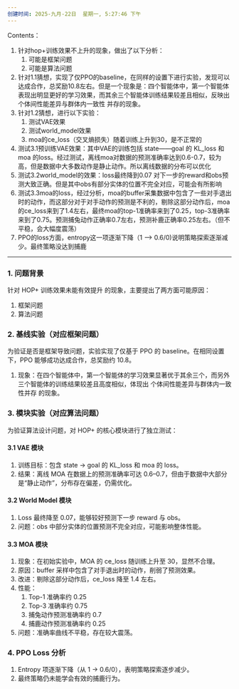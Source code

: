 ```yaml
---
创建时间: 2025-九月-22日  星期一, 5:27:46 下午
---
```

Contents：
1. 针对hop+训练效果不上升的现象，做出了以下分析：
	1. 可能是框架问题
	2. 可能是算法问题
2. 针对1.1猜想，实现了仅PPO的baseline，在同样的设置下进行实验，发现可以达成合作，总奖励10.8左右。但是一个现象是：四个智能体中，第一个智能体表现出明显更好的学习效果，而其余三个智能体训练结果较差且相似，反映出 个体间性能差异与群体内一致性 并存的现象。
3. 针对1.2猜想，进行以下实验：
	1. 测试VAE效果
	2. 测试world_model效果
	3. moa的ce_loss（交叉熵损失）随着训练上升到30，是不正常的
4. 测试3.1预训练VAE效果：其中VAE的训练包括 state——goal 的 KL_loss 和 moa 的loss。经过测试，离线moa对数据的预测准确率达到0.6-0.7，较为高，但是数据中大多数动作是静止动作。所以离线数据的分布可以优化
5. 测试3.2world_model的效果：loss最终降到0.07 对下一步的reward和obs预测大致正确。但是其中obs有部分实体的位置不完全对应，可能会有所影响
6. 测试3.3moa的loss，经过分析，moa的buffer采集数据中包含了一些对手退出时的动作，而这部分对于对手动作的预测是不利的，剔除这部分动作后，moa的ce_loss来到了1.4左右，最终moa的top-1准确率来到了0.25，top-3准确率来到了0.75。预测捕兔动作正确率0.7左右，预测补鹿正确率0.25左右。（但不平稳，会大幅度震荡）
7. PPO的loss方面，entropy这一项逐渐下降（1 --> 0.6/0)说明策略探索逐渐减少。最终策略没达到捕鹿





---

### 1. 问题背景

针对 HOP+ 训练效果未能有效提升 的现象，主要提出了两方面可能原因：

1. 框架问题
2. 算法问题

### 2. 基线实验（对应框架问题）

为验证是否是框架导致问题，实验实现了仅基于 PPO 的 baseline。在相同设置下，PPO 能够成功达成合作，总奖励约 10.8。

1. 现象：在四个智能体中，第一个智能体的学习效果显著优于其余三个，而另外三个智能体的训练结果较差且高度相似，体现出 个体间性能差异与群体内一致性并存 的现象。

### 3. 模块实验（对应算法问题）

为验证算法设计问题，对 HOP+ 的核心模块进行了独立测试：

#### 3.1 VAE 模块

1. 训练目标：包含 state → goal 的 KL\_loss 和 moa 的 loss。
2. 结果：离线 MOA 在数据上的预测准确率可达 0.6–0.7，但由于数据中大部分是“静止动作”，分布存在偏差，仍需优化。

#### 3.2 World Model 模块

1. Loss 最终降至 0.07，能够较好预测下一步 reward 与 obs。
2. 问题：obs 中部分实体的位置预测不完全对应，可能影响整体性能。

#### 3.3 MOA 模块

1. 现象：在初始实验中，MOA 的 ce\_loss 随训练上升至 30，显然不合理。
2. 原因：buffer 采样中包含了对手退出时的动作，削弱了预测效果。
3. 改进：剔除这部分动作后，ce\_loss 降至 1.4 左右。
4. 性能：
	1. Top-1 准确率约 0.25
	2. Top-3 准确率约 0.75
	3. 捕兔动作预测准确率约 0.7
	4. 捕鹿动作预测准确率约 0.25
5. 问题：准确率曲线不平稳，存在较大震荡。

### 4. PPO Loss 分析

1. Entropy 项逐渐下降（从 1 → 0.6/0），表明策略探索逐步减少。
2. 最终策略仍未能学会有效的捕鹿行为。
